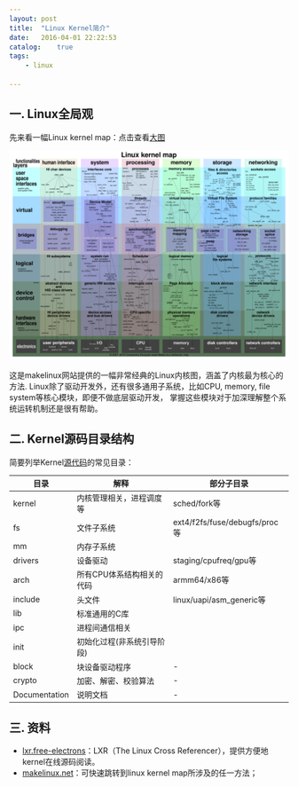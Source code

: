 ```yaml
---
layout: post
title:  "Linux Kernel简介"
date:   2016-04-01 22:22:53
catalog:    true
tags:
    - linux

---
```


## 一. Linux全局观

先来看一幅Linux kernel map：点击查看[大图](http://www.gityuan.com/images/linux/linux_kernel_map.png)

![linux kernel map](/images/linux/linux_kernel_map.png)

这是makelinux网站提供的一幅非常经典的Linux内核图，涵盖了内核最为核心的方法.
Linux除了驱动开发外，还有很多通用子系统，比如CPU, memory, file system等核心模块，即便不做底层驱动开发，
掌握这些模块对于加深理解整个系统运转机制还是很有帮助。

## 二. Kernel源码目录结构

简要列举Kernel[源代码](https://www.kernel.org)的常见目录：

|目录|解释|部分子目录|
|---|---|---|
|kernel|内核管理相关，进程调度等|sched/fork等|
|fs|文件子系统|ext4/f2fs/fuse/debugfs/proc等|
|mm|内存子系统|
|drivers|设备驱动|staging/cpufreq/gpu等|
|arch|所有CPU体系结构相关的代码|armm64/x86等|
|include|头文件|linux/uapi/asm_generic等|
|lib| 标准通用的C库|
|ipc| 进程间通信相关|
|init|初始化过程(非系统引导阶段)|
|block|块设备驱动程序|-|
|crypto|加密、解密、校验算法|-|
|Documentation|说明文档|-|


## 三. 资料

- [lxr.free-electrons](http://lxr.free-electrons.com)：LXR（The Linux Cross Referencer），提供方便地kernel在线源码阅读。
- [makelinux.net](http://www.makelinux.net/kernel_map/)：可快速跳转到linux kernel map所涉及的任一方法；
